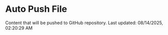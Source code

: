 # Auto Push File

Content that will be pushed to GitHub repository.
Last updated: 08/14/2025, 02:20:29 AM